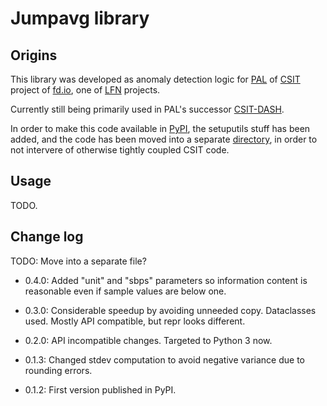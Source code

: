 # Jumpavg library

## Origins

This library was developed as anomaly detection logic
for [PAL](https://wiki.fd.io/view/CSIT/Design_Optimizations#Presentation_and_Analytics_Layer "Presentation and Analysis Layer")
of [CSIT](https://wiki.fd.io/view/CSIT "Continuous System and Integration Testing")
project of [fd.io](https://fd.io/ "Fast Data"),
one of [LFN](https://www.linuxfoundation.org/projects/networking/ "Linux Foundation Networking") projects.

Currently still being primarily used in PAL's successor [CSIT-DASH](https://csit.fd.io).

In order to make this code available in [PyPI](https://pypi.org/ "Python Package Index"),
the setuputils stuff has been added,
and the code has been moved into a separate [directory](https://gerrit.fd.io/r/gitweb?p=csit.git;a=tree;f=PyPI/jumpavg),
in order to not intervere of otherwise tightly coupled CSIT code.

## Usage

TODO.

## Change log

TODO: Move into a separate file?

+ 0.4.0: Added "unit" and "sbps" parameters so information content
  is reasonable even if sample values are below one.

+ 0.3.0: Considerable speedup by avoiding unneeded copy. Dataclasses used.
  Mostly API compatible, but repr looks different.

+ 0.2.0: API incompatible changes. Targeted to Python 3 now.

+ 0.1.3: Changed stdev computation to avoid negative variance due to rounding errors.

+ 0.1.2: First version published in PyPI.
